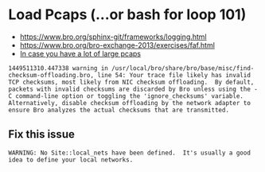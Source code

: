 # Load Pcaps (...or bash for loop 101)

* https://www.bro.org/sphinx-git/frameworks/logging.html
* https://www.bro.org/bro-exchange-2013/exercises/faf.html
* [In case you have a lot of large pcaps](/bro/day_3/threadHack.sh)

```
1449511310.447338 warning in /usr/local/bro/share/bro/base/misc/find-checksum-offloading.bro, line 54: Your trace file likely has invalid TCP checksums, most likely from NIC checksum offloading.  By default, packets with invalid checksums are discarded by Bro unless using the -C command-line option or toggling the 'ignore_checksums' variable.  Alternatively, disable checksum offloading by the network adapter to ensure Bro analyzes the actual checksums that are transmitted.
```

## Fix this issue

```
WARNING: No Site::local_nets have been defined.  It's usually a good idea to define your local networks.
```
